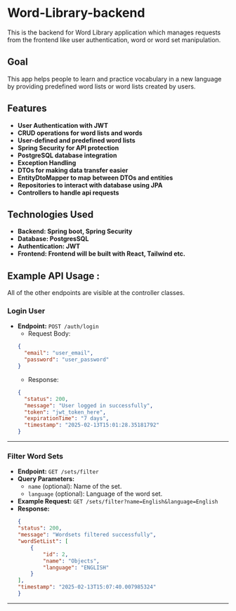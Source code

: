 # Word-Library-backend

This is the backend for Word Library application which manages requests
from the frontend like user authentication, word or word set manipulation.

## Goal

This app helps people to learn and practice vocabulary in a new language by
providing predefined word lists or word lists created by users.

## Features

- **User Authentication with JWT**
- **CRUD operations for word lists and words**
- **User-defined and predefined word lists**
- **Spring Security for API protection**
- **PostgreSQL database integration**
- **Exception Handling**
- **DTOs for making data transfer easier**
- **EntityDtoMapper to map between DTOs and entities**
- **Repositories to interact with database using JPA**
- **Controllers to handle api requests**

## Technologies Used
    
- **Backend: Spring boot, Spring Security**
- **Database: PostgresSQL**
- **Authentication: JWT**
- **Frontend: Frontend will be built with React, Tailwind etc.**

## Example API Usage :

All of the other endpoints are visible at the controller classes.

### Login User
- **Endpoint:** `POST /auth/login`
    - Request Body:
    ```json
    {
      "email": "user_email",
      "password": "user_password"
    }
    ```
    - Response:
    ```json
    {
      "status": 200,
      "message": "User logged in successfully",
      "token": "jwt_token_here",
      "expirationTime": "7 days",
      "timestamp": "2025-02-13T15:01:28.35181792"
    }
    ```
---


### Filter Word Sets
- **Endpoint:** `GET /sets/filter`
- **Query Parameters:**
  - `name` (optional): Name of the set.
  - `language` (optional): Language of the word set.
- **Example Request:** `GET /sets/filter?name=English&language=English`
- **Response:**
    ```json
    {
    "status": 200,
    "message": "Wordsets filtered successfully",
    "wordSetList": [
        {
            "id": 2,
            "name": "Objects",
            "language": "ENGLISH"
        }
    ],
    "timestamp": "2025-02-13T15:07:40.007985324"
    }
    ```

---
